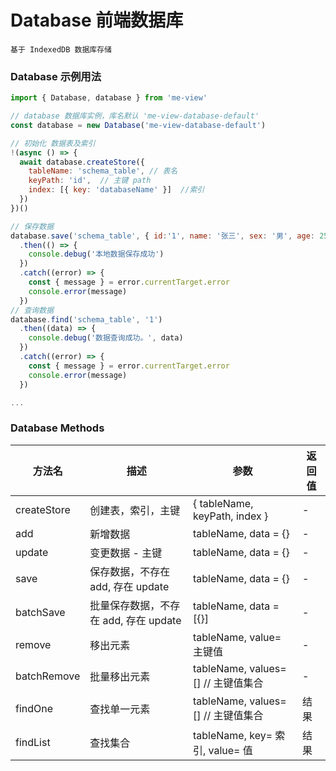 
# Database 前端数据库
    基于 IndexedDB 数据库存储
### Database 示例用法
``` js
import { Database, database } from 'me-view'

// database 数据库实例，库名默认 'me-view-database-default'
const database = new Database('me-view-database-default')

// 初始化 数据表及索引
!(async () => {
  await database.createStore({ 
    tableName: 'schema_table', // 表名
    keyPath: 'id',  // 主键 path
    index: [{ key: 'databaseName' }]  //索引
  })
})()

// 保存数据
database.save('schema_table', { id:'1', name: '张三', sex: '男', age: 25 })
  .then(() => {
    console.debug('本地数据保存成功')
  })
  .catch((error) => {
    const { message } = error.currentTarget.error
    console.error(message)
  })
// 查询数据
database.find('schema_table', '1')
  .then((data) => {
    console.debug('数据查询成功。', data)
  })
  .catch((error) => {
    const { message } = error.currentTarget.error
    console.error(message)
  })

...
```

### Database Methods

| 方法名      | 描述                                  | 参数                                | 返回值 |
| ----------- | ------------------------------------- | ----------------------------------- | ------ |
| createStore | 创建表，索引，主键                    | { tableName, keyPath, index }        | -      |
| add         | 新增数据                              | tableName, data = {}                | -      |
| update      | 变更数据 - 主键                       | tableName, data = {}                | -      |
| save        | 保存数据，不存在 add, 存在 update     | tableName, data = {}                | -      |
| batchSave   | 批量保存数据，不存在 add, 存在 update | tableName, data = [{}]              | -      |
| remove      | 移出元素                              | tableName, value= 主键值            | -      |
| batchRemove | 批量移出元素                          | tableName, values= [] // 主键值集合 | -      |
| findOne     | 查找单一元素                          | tableName, values= [] // 主键值集合 | 结果   |
| findList    | 查找集合                              | tableName, key= 索引, value= 值     | 结果   |